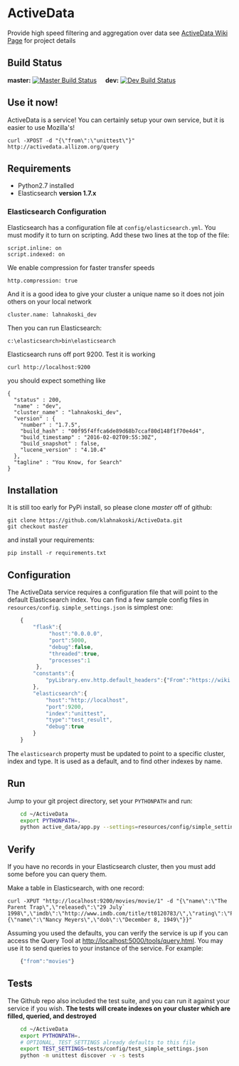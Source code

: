 # ActiveData 

Provide high speed filtering and aggregation over data see [ActiveData Wiki Page](https://wiki.mozilla.org/Auto-tools/Projects/ActiveData) for project details

## Build Status
**master:** <span style="vertical-align:text-top">[![Master Build Status](https://travis-ci.org/klahnakoski/ActiveData.svg?branch=master)](https://travis-ci.org/klahnakoski/ActiveData)</span>
&nbsp;&nbsp;&nbsp;&nbsp;**dev:** <span style="vertical-align:text-top">[![Dev Build Status](https://travis-ci.org/klahnakoski/ActiveData.svg?branch=dev)](https://travis-ci.org/klahnakoski/ActiveData)</span>

## Use it now!

ActiveData is a service! You can certainly setup your own service, but it is easier to use Mozilla's!

	curl -XPOST -d "{\"from\":\"unittest\"}" http://activedata.allizom.org/query

## Requirements

* Python2.7 installed
* Elasticsearch **version 1.7.x**


### Elasticsearch Configuration

Elasticsearch has a configuration file at `config/elasticsearch.yml`. You must modify it to turn on scripting.  Add these two lines at the top of the file:

    script.inline: on
    script.indexed: on

We enable compression for faster transfer speeds

    http.compression: true

And it is a good idea to give your cluster a unique name so it does not join others on your local network

	cluster.name: lahnakoski_dev

Then you can run Elasticsearch:
 
    c:\elasticsearch>bin\elasticsearch

Elasticsearch runs off port 9200. Test it is working 

	curl http://localhost:9200

you should expect something like 

	{
	  "status" : 200,
	  "name" : "dev",
	  "cluster_name" : "lahnakoski_dev",
	  "version" : {
	    "number" : "1.7.5",
	    "build_hash" : "00f95f4ffca6de89d68b7ccaf80d148f1f70e4d4",
	    "build_timestamp" : "2016-02-02T09:55:30Z",
	    "build_snapshot" : false,
	    "lucene_version" : "4.10.4"
	  },
	  "tagline" : "You Know, for Search"
	}



## Installation

It is still too early for PyPi install, so please clone *master* off of github:

    git clone https://github.com/klahnakoski/ActiveData.git
    git checkout master

and install your requirements:

    pip install -r requirements.txt


## Configuration

The ActiveData service requires a configuration file that will point to the
default Elasticsearch index. You can find a few sample config files in
`resources/config`. `simple_settings.json` is simplest one:

```javascript
    {
        "flask":{
             "host":"0.0.0.0",
             "port":5000,
             "debug":false,
             "threaded":true,
             "processes":1
         },
        "constants":{
            "pyLibrary.env.http.default_headers":{"From":"https://wiki.mozilla.org/Auto-tools/Projects/ActiveData"}
        },
        "elasticsearch":{
            "host":"http://localhost",
            "port":9200,
            "index":"unittest",
            "type":"test_result",
            "debug":true
        }
    }
```

The `elasticsearch` property must be updated to point to a specific cluster,
index and type. It is used as a default, and to find other indexes by name.

## Run

Jump to your git project directory, set your `PYTHONPATH` and run:

```bash
    cd ~/ActiveData
    export PYTHONPATH=.
    python active_data/app.py --settings=resources/config/simple_settings.json
```

## Verify

If you have no records in your Elasticsearch cluster, then you must add some before you can query them.

Make a table in Elasticsearch, with one record: 

    curl -XPUT "http://localhost:9200/movies/movie/1" -d "{\"name\":\"The Parent Trap\",\"released\":\"29 July` 1998\",\"imdb\":\"http://www.imdb.com/title/tt0120783/\",\"rating\":\"PG\",\"director\":{\"name\":\"Nancy Meyers\",\"dob\":\"December 8, 1949\"}}"

Assuming you used the defaults, you can verify the service is up if you can
access the Query Tool at [http://localhost:5000/tools/query.html](http://localhost:5000/tools/query.html).
You may use it to send queries to your instance of the service. For example:

```javascript
    {"from":"movies"}
```

## Tests

The Github repo also included the test suite, and you can run it against
your service if you wish. **The tests will create indexes on your
cluster which are filled, queried, and destroyed**

```bash
    cd ~/ActiveData
    export PYTHONPATH=.
    # OPTIONAL, TEST_SETTINGS already defaults to this file
    export TEST_SETTINGS=tests/config/test_simple_settings.json
    python -m unittest discover -v -s tests
```
